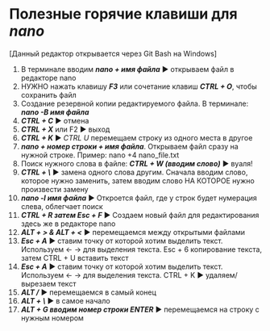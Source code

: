 # Полезные горячие клавиши для ***nano*** 
[Данный редактор открывается через Git Bash на Windows]
1) В терминале вводим ***nano + имя файла*** ► открываем файл в редакторе nano
2) НУЖНО нажать клавишу ***F3*** или сочетание клавиш ***CTRL + O***, чтобы сохранить файл
3) Создание резервной копии редактируемого файла. В терминале: ***nano -B имя файла***
4) ***CTRL + C*** ► отмена
5) ***CTRL + X*** или F2 ► выход
6) ***CTRL + K*** ► *CTRL U* перемещаем строку из одного места в другое
7) ***nano + номер строки + имя файла***. Открываем файл сразу на нужной строке. Пример: nano +4 nano_file.txt
8) Поиск нужного слова в файле: ***CTRL + W (вводим слово)*** ► вуаля!
9) ***CTRL + \\*** ► замена одного слова другим. Сначала вводим слово, которое нужно заменить, затем вводим слово НА КОТОРОЕ нужно произвести замену
10) ***nano -l имя файла*** ► Откроется файл, где у строк будет нумерация слева, облегчает поиск 
11) ***CTRL + R затем Esc + F*** ► Создаем новый файл для редактирования здесь же в редакторе nano
12) ***ALT + > & ALT + <*** ► перемещаемся между открытыми файлами
13) ***Esc + A*** ► ставим точку от которой хотим выделить текст. Используем ← → для выделения текста. Esc + 6 копирование текста, затем CTRL + U вставить текст
14) ***Esc + A*** ► ставим точку от которой хотим выделить текст. Используем ← → для выделения текста. CTRL + K ► удаляем/вырезаем текст
15) ***ALT  /***   ► перемещаемся в самый конец 
16) ***ALT + \\***   ► в самое начало 
17) ***ALT + G вводим номер строки ENTER*** ► перемещаемся на строку с нужным номером
